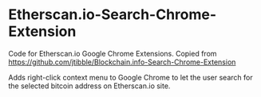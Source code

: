 Etherscan.io-Search-Chrome-Extension
=======================================

Code for Etherscan.io Google Chrome Extensions.  Copied from https://github.com/jtibble/Blockchain.info-Search-Chrome-Extension

Adds right-click context menu to Google Chrome to let the user search for the selected bitcoin address on Etherscan.io site.

